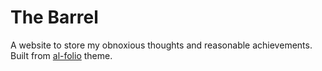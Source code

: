 # The Barrel

A website to store my obnoxious thoughts and reasonable achievements. Built from [al-folio](https://github.com/alshedivat/al-folio/tree/master) theme.